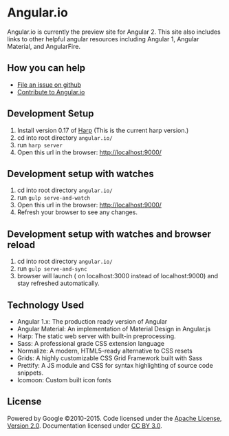 # Angular.io
Angular.io is currently the preview site for Angular 2. This site also includes links to other helpful angular resources including Angular 1, Angular Material, and AngularFire.

## How you can help
- [File an issue on github](https://github.com/angular/angular.io/issues)
- [Contribute to Angular.io](https://github.com/angular/angular.js/blob/master/CONTRIBUTING.md)


## Development Setup
1. Install version 0.17 of [Harp](http://harpjs.com/) (This is the current harp version.)
2. cd into root directory `angular.io/`
3. run `harp server`
4. Open this url in the browser: [http://localhost:9000/](http://localhost:9000/)

## Development setup with watches
 1. cd into root directory `angular.io/`
 2. run `gulp serve-and-watch`
 3. Open this url in the browser: [http://localhost:9000/](http://localhost:9000/)
 4. Refresh your browser to see any changes.

## Development setup with watches and browser reload
 1. cd into root directory `angular.io/`
 2. run `gulp serve-and-sync`
 3. browser will launch ( on localhost:3000 instead of localhost:9000) and stay refreshed automatically.

## Technology Used
- Angular 1.x: The production ready version of Angular
- Angular Material: An implementation of Material Design in Angular.js
- Harp: The static web server with built-in preprocessing.
- Sass: A professional grade CSS extension language
- Normalize: A modern, HTML5-ready alternative to CSS resets
- Grids: A highly customizable CSS Grid Framework built with Sass
- Prettify: A JS module and CSS for syntax highlighting of source code snippets.
- Icomoon: Custom built icon fonts


## License
Powered by Google ©2010-2015. Code licensed under the [Apache License, Version 2.0](http://www.apache.org/licenses/LICENSE-2.0). Documentation licensed under [CC BY 3.0](http://creativecommons.org/licenses/by/3.0/).
